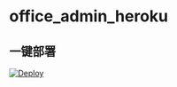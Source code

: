 # office_admin_heroku



## 一键部署


[![Deploy](https://www.herokucdn.com/deploy/button.png)](https://dashboard.heroku.com/new?template=https://github.com/testnobody/office_admin_heroku)
